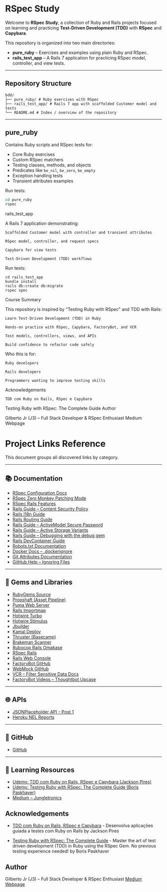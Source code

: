 # RSpec Study

Welcome to **RSpec Study**, a collection of Ruby and Rails projects focused on learning and practicing **Test-Driven Development (TDD)** with **RSpec** and **Capybara**.  

This repository is organized into two main directories:

- **pure_ruby** – Exercises and examples using plain Ruby and RSpec.
- **rails_test_app** – A Rails 7 application for practicing RSpec model, controller, and view tests.

---

## Repository Structure
```
bdd/
├── pure_ruby/ # Ruby exercises with RSpec
├── rails_test_app/ # Rails 7 app with scaffolded Customer model and tests
└── README.md # Index / overview of the repository
```

---

## pure_ruby

Contains Ruby scripts and RSpec tests for:

- Core Ruby exercises
- Custom RSpec matchers
- Testing classes, methods, and objects
- Predicates like `be_nil`, `be_zero`, `be_empty`
- Exception handling tests
- Transient attributes examples

Run tests:

```bash
cd pure_ruby
rspec
```
rails_test_app

A Rails 7 application demonstrating:

    Scaffolded Customer model with controller and transient attributes

    RSpec model, controller, and request specs

    Capybara for view tests

    Test-Driven Development (TDD) workflows

Run tests:
```
cd rails_test_app
bundle install
rails db:create db:migrate
rspec spec
```
Course Summary

This repository is inspired by "Testing Ruby with RSpec" and TDD with Rails:

    Learn Test-Driven Development (TDD) in Ruby

    Hands-on practice with RSpec, Capybara, FactoryBot, and VCR

    Test models, controllers, views, and APIs

    Build confidence to refactor code safely

Who this is for:

    Ruby developers

    Rails developers

    Programmers wanting to improve testing skills

Acknowledgements

    TDD com Ruby on Rails, RSpec e Capybara

Testing Ruby with RSpec: The Complete Guide
Author

Gilberto Jr (J3) – Full Stack Developer & RSpec Enthusiast
Medium Webpage

# Project Links Reference

This document groups all discovered links by category.

---

## 📚 Documentation

- [RSpec Configuration Docs](https://rubydoc.info/gems/rspec-core/RSpec/Core/Configuration)
- [RSpec Zero Monkey Patching Mode](https://rspec.info/features/3-12/rspec-core/configuration/zero-monkey-patching-mode/)
- [RSpec Rails Features](https://rspec.info/features/8-0/rspec-rails)
- [Rails Guide – Content Security Policy](https://guides.rubyonrails.org/security.html#content-security-policy-header)
- [Rails I18n Guide](https://guides.rubyonrails.org/i18n.html)
- [Rails Routing Guide](https://guides.rubyonrails.org/routing.html)
- [Rails Guide – ActiveModel Secure Password](https://guides.rubyonrails.org/active_model_basics.html#securepassword)
- [Rails Guide – Active Storage Variants](https://guides.rubyonrails.org/active_storage_overview.html#transforming-images)
- [Rails Guide – Debugging with the debug gem](https://guides.rubyonrails.org/debugging_rails_applications.html#debugging-with-the-debug-gem)
- [Rails DevContainer Guide](https://guides.rubyonrails.org/getting_started_with_devcontainer.html)
- [Robots.txt Documentation](https://www.robotstxt.org/robotstxt.html)
- [Docker Docs – .dockerignore](https://docs.docker.com/engine/reference/builder/#dockerignore-file)
- [Git Attributes Documentation](https://git-scm.com/docs/gitattributes)
- [GitHub Help – Ignoring Files](https://help.github.com/articles/ignoring-files)

---

## 💎 Gems and Libraries

- [RubyGems Source](https://rubygems.org)
- [Propshaft (Asset Pipeline)](https://github.com/rails/propshaft)
- [Puma Web Server](https://github.com/puma/puma)
- [Rails Importmap](https://github.com/rails/importmap-rails)
- [Hotwire Turbo](https://turbo.hotwired.dev)
- [Hotwire Stimulus](https://stimulus.hotwired.dev)
- [Jbuilder](https://github.com/rails/jbuilder)
- [Kamal Deploy](https://kamal-deploy.org)
- [Thruster (Basecamp)](https://github.com/basecamp/thruster/)
- [Brakeman Scanner](https://brakemanscanner.org/)
- [Rubocop Rails Omakase](https://github.com/rails/rubocop-rails-omakase/)
- [RSpec Rails](https://github.com/rspec/rspec-rails)
- [Rails Web Console](https://github.com/rails/web-console)
- [FactoryBot GitHub](https://github.com/thoughtbot/factory_bot/)
- [WebMock GitHub](https://github.com/bblimke/webmock)
- [VCR – Filter Sensitive Data Docs](https://benoittgt.github.io/vcr/#/configuration/filter_sensitive_data)
- [FactoryBot Videos – Thoughtbot Upcase](https://thoughtbot.com/upcase/videos/factory-bot)

---

## 🌐 APIs

- [JSONPlaceholder API – Post 1](https://jsonplaceholder.typicode.com/posts/1)
- [Heroku NEL Reports](https://nel.heroku.com/reports)

---

## 🐙 GitHub

- [GitHub](https://github.com/)

---

## 📖 Learning Resources

- [Udemy: TDD com Ruby on Rails, RSpec e Capybara (Jackson Pires)](https://www.udemy.com/course/rails-tdd/)
- [Udemy: Testing Ruby with RSpec: The Complete Guide (Boris Paskhaver)](https://www.udemy.com/course/testing-ruby-with-rspec/)
- [Medium – Jungletronics](https://medium.com/jungletronics)


## Acknowledgements

 - [TDD com Ruby on Rails, RSpec e Capybara](https://www.udemy.com/course/rails-tdd/)  - Desenvolva aplicações guiada a testes com Ruby on Rails by Jackson Pires

 - [Testing Ruby with RSpec: The Complete Guide](https://www.udemy.com/course/testing-ruby-with-rspec/) - Master the art of test driven development (TDD) in Ruby using the RSpec Gem. No previous testing experience needed! by Boris Paskhaver

## Author

Gilberto Jr (J3) – Full Stack Developer & RSpec Enthusiast
[Medium Webpage](https://medium.com/jungletronics)


